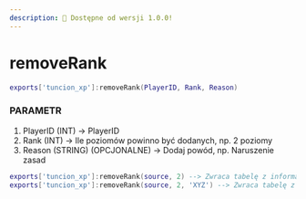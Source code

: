 ```yaml
---
description: 🔧 Dostępne od wersji 1.0.0!
---
```


# removeRank

```lua title="Składnia eksportu"
exports['tuncion_xp']:removeRank(PlayerID, Rank, Reason)
```

### PARAMETR

1. PlayerID <span className="color-blue">(INT)</span> <span className="color-orange">-> PlayerID</span>
2. Rank <span className="color-blue">(INT)</span> <span className="color-orange">-> Ile poziomów powinno być dodanych, np. 2 poziomy</span>
3. Reason <span className="color-blue">(STRING) (OPCJONALNE)</span> <span className="color-orange">-> Dodaj powód, np. Naruszenie zasad</span>

```lua
exports['tuncion_xp']:removeRank(source, 2) --> Zwraca tabelę z informacjami
exports['tuncion_xp']:removeRank(source, 2, 'XYZ') --> Zwraca tabelę z informacjami
```